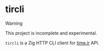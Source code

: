 # tircli 

> [!WARNING]  
> This project is incomplete and experimental.


`tircli` is a Zig HTTP CLI client for [time.ir](https://time.ir) API.